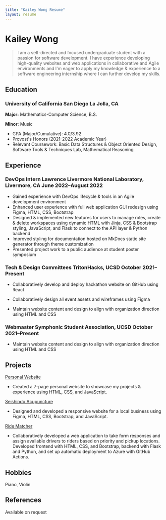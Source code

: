 ```yaml
---
title: "Kailey Wong Resume"
layout: resume
---
```


# Kailey Wong

> I am a self-directed and focused undergraduate student with a passion for software development. I have experience developing high-quality websites and web applications in collaborative and Agile environments and I'm eager to apply my knowledge & experience to a software engineering internship where I can further develop my skills.

## Education

### **University of California San Diego** La Jolla, CA

**Major:** Mathematics-Computer Science, B.S.

**Minor:** Music
- GPA (Major/Cumulative): 4.0/3.92
- Provost's Honors (2021-2022 Academic Year)
- Relevant Coursework: Basic Data Structures & Object Oriented Design, Software Tools & Techniques Lab, Mathematical Reasoning

<!---
## Skills

### **Office skills**

Office and records management, database administration, event organization, customer support, travel coordination

### **Computer skills**

Microsoft productivity software (Word, Excel, etc), Adobe Creative Suite, Windows
--->

## Experience

### **DevOps Intern** Lawrence Livermore National Laboratory, Livermore, CA <span>June 2022&ndash;August 2022</span>

- Gained experience with DevOps lifecycle & tools in an Agile development environment
- Enhanced user experience with full web application GUI redesign using Figma, HTML, CSS, Bootstrap
- Designed & implemented new features for users to manage roles, create & delete workspaces using dynamic HTML with Jinja, CSS & Bootstrap styling, JavaScript, and Flask to connect to the API layer & Python backend
- Improved styling for documentation hosted on MkDocs static site generator through theme customization
- Presented project work to a public audience at student poster symposium

### **Tech & Design Committees** TritonHacks, UCSD <span>October 2021&ndash;Present</span>
- Collaboratively develop and deploy hackathon website on GitHub using React
- Collaboratively design all event assets and wireframes using Figma

- Maintain website content and design to align with organization direction using HTML and CSS

### **Webmaster** Symphonic Student Association, UCSD <span>October 2021&ndash;Present</span>

- Maintain website content and design to align with organization direction using HTML and CSS


## Projects
[Personal Website](https://kaileywong.github.io/)
- Created a 7-page personal website to showcase my projects & experience using HTML, CSS, and JavaScript.

[Seishindo Acupuncture](https://kaileywong.github.io/seishindo)
- Designed and developed a responsive website for a local business using Figma, HTML, CSS, Bootstrap, and JavaScript.

[Ride Matcher](https://github.com/kaileywong/CL-Rides-App/)
- Collaboratively developed a web application to take form responses and assign available drivers to riders based on priority and pickup locations. Developed frontend with HTML, CSS, and Bootstrap, backend with Flask and Python, and set up automatic deployment to Azure with GitHub Actions.

## Hobbies

Piano, Violin

## References

Available on request

<!---
## Links

<a href="https://github.com/gonsie/Cthulu-Resume"><span class="octicon octicon-mark-github" style="position: relative; color: black; margin: 3px;"></span>Find This on GitHub</a>
--->
